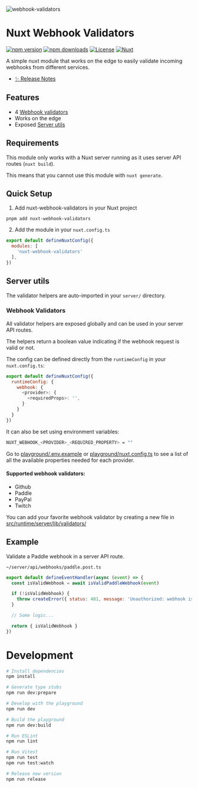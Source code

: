 ![webhook-validators](https://github.com/Yizack/nuxt-webhook-validators/assets/16264115/56cded71-46b2-4895-8732-484ab6df5181)

# Nuxt Webhook Validators

[![npm version][npm-version-src]][npm-version-href]
[![npm downloads][npm-downloads-src]][npm-downloads-href]
[![License][license-src]][license-href]
[![Nuxt][nuxt-src]][nuxt-href]

A simple nuxt module that works on the edge to easily validate incoming webhooks from different services.

- [✨ Release Notes](CHANGELOG.md)

## Features

- 4 [Webhook validators](#supported-webhook-validators)
- Works on the edge
- Exposed [Server utils](#server-utils)

## Requirements

This module only works with a Nuxt server running as it uses server API routes (`nuxt build`).

This means that you cannot use this module with `nuxt generate`.

## Quick Setup

1. Add nuxt-webhook-validators in your Nuxt project

```
pnpm add nuxt-webhook-validators
```

2. Add the module in your `nuxt.config.ts`

```js
export default defineNuxtConfig({
  modules: [
    'nuxt-webhook-validators'
  ],
})
```


## Server utils

The validator helpers are auto-imported in your `server/` directory.

### Webhook Validators

All validator helpers are exposed globally and can be used in your server API routes.

The helpers return a boolean value indicating if the webhook request is valid or not.

The config can be defined directly from the `runtimeConfig` in your `nuxt.config.ts`:

```js
export default defineNuxtConfig({
  runtimeConfig: {
    webhook: {
      <provider>: {
        <requiredProps>: '',
      }
    }
  }
})
```

It can also be set using environment variables:

```sh
NUXT_WEBHOOK_<PROVIDER>_<REQUIRED_PROPERTY> = ""
```

Go to [playground/.env.example](./playground/.env.example) or [playground/nuxt.config.ts](./playground/nuxt.config.ts) to see a list of all the available properties needed for each provider.


#### Supported webhook validators:

- Github
- Paddle
- PayPal
- Twitch

You can add your favorite webhook validator by creating a new file in  [src/runtime/server/lib/validators/](./src/runtime/server/lib/validators/)

## Example

Validate a Paddle webhook in a server API route.

`~/server/api/webhooks/paddle.post.ts`

```js
export default defineEventHandler(async (event) => {
  const isValidWebhook = await isValidPaddleWebhook(event)

  if (!isValidWebhook) {
    throw createError({ status: 401, message: 'Unauthorized: webhook is not valid' })
  }

  // Some logic...

  return { isValidWebhook }
})
```

# Development

```sh
# Install dependencies
npm install

# Generate type stubs
npm run dev:prepare

# Develop with the playground
npm run dev

# Build the playground
npm run dev:build

# Run ESLint
npm run lint

# Run Vitest
npm run test
npm run test:watch

# Release new version
npm run release
```

<!-- Badges -->
[npm-version-src]: https://img.shields.io/npm/v/nuxt-webhook-validators/latest.svg?style=flat&colorA=020420&colorB=00DC82
[npm-version-href]: https://npmjs.com/package/nuxt-webhook-validators

[npm-downloads-src]: https://img.shields.io/npm/dm/nuxt-webhook-validators.svg?style=flat&colorA=020420&colorB=00DC82
[npm-downloads-href]: https://npmjs.com/package/nuxt-webhook-validators

[license-src]: https://img.shields.io/npm/l/nuxt-webhook-validators.svg?style=flat&colorA=020420&colorB=00DC82
[license-href]: LICENSE

[nuxt-src]: https://img.shields.io/badge/Nuxt-020420?logo=nuxt.js
[nuxt-href]: https://nuxt.com
